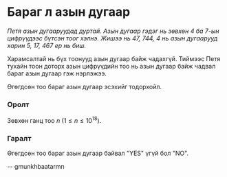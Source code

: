 Бараг л азын дугаар
===================
*Петя азын дугааруудад дуртай. Азын дугаар гэдэг нь зөвхөн $4$ ба $7$-ын
цифрүүдээс бүтсэн тоог хэлнэ. Жишээ нь $47$, $744$, $4$ нь азын дугаарууд харин
$5$, $17$, $467$ ер нь биш.*

Харамсалтай нь бүх тоонууд азын дугаар байж чадахгүй. Тиймээс Петя тухайн тоон
доторх азын цифрүүдийн тоо нь азын дугаар байж чадвал бараг азын дугаар гэж
нэрлэжээ.

Өгөгдсөн тоо бараг азын дугаар эсэхийг тодорхойл.


### Оролт
Зөвхөн ганц тоо $n$ ($1 ≤ n ≤ 10^{18}$).


### Гаралт
Өгөгдсөн тоо бараг азын дугаар байвал "YES" үгүй бол "NO".

-- gmunkhbaatarmn
